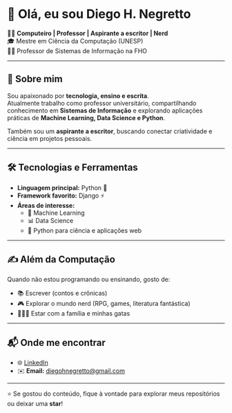 # 👋 Olá, eu sou Diego H. Negretto  

🧑‍💻 **Computeiro | Professor | Aspirante a escritor | Nerd**  
🎓 Mestre em Ciência da Computação (UNESP)  
👨‍🏫 Professor de Sistemas de Informação na FHO  

---

## 🚀 Sobre mim  
Sou apaixonado por **tecnologia, ensino e escrita**.  
Atualmente trabalho como professor universitário, compartilhando conhecimento em **Sistemas de Informação** e explorando aplicações práticas de **Machine Learning, Data Science e Python**.  

Também sou um **aspirante a escritor**, buscando conectar criatividade e ciência em projetos pessoais.  

---

## 🛠️ Tecnologias e Ferramentas  
- **Linguagem principal:** Python 🐍  
- **Framework favorito:** Django ⚡  
- **Áreas de interesse:**  
  - 🤖 Machine Learning  
  - 📊 Data Science  
  - 🐍 Python para ciência e aplicações web  

---

## ✍️ Além da Computação  
Quando não estou programando ou ensinando, gosto de:  
- 📚 Escrever (contos e crônicas)  
- 🎮 Explorar o mundo nerd (RPG, games, literatura fantástica)  
- 👨‍👩‍👧 Estar com a família e minhas gatas  

---

## 📬 Onde me encontrar  
- 🌐 [LinkedIn](https://www.linkedin.com/in/diego-negretto-8653a7a2/)  
- ✉️ **Email:** diegohnegretto@gmail.com  

---

⭐ Se gostou do conteúdo, fique à vontade para explorar meus repositórios ou deixar uma **star**!  
